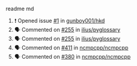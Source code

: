 readme md


<!--START_SECTION:activity--> 
1. ❗️ Opened issue [#1](https://github.com/gunboy001/hkd/issues/1) in [gunboy001/hkd](https://github.com/gunboy001/hkd)
2. 🗣 Commented on [#255](https://github.com/ilius/pyglossary/issues/255) in [ilius/pyglossary](https://github.com/ilius/pyglossary)
3. 🗣 Commented on [#255](https://github.com/ilius/pyglossary/issues/255) in [ilius/pyglossary](https://github.com/ilius/pyglossary)
4. 🗣 Commented on [#411](https://github.com/ncmpcpp/ncmpcpp/issues/411) in [ncmpcpp/ncmpcpp](https://github.com/ncmpcpp/ncmpcpp)
5. 🗣 Commented on [#380](https://github.com/ncmpcpp/ncmpcpp/issues/380) in [ncmpcpp/ncmpcpp](https://github.com/ncmpcpp/ncmpcpp)
<!--END_SECTION:activity-->

